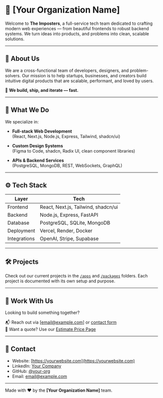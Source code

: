 # 🚀 [Your Organization Name]

Welcome to **The Imposters**, a full-service tech team dedicated to crafting modern web experiences — from beautiful frontends to robust backend systems. We turn ideas into products, and problems into clean, scalable solutions.

---

## 📌 About Us

We are a cross-functional team of developers, designers, and problem-solvers. Our mission is to help startups, businesses, and creators build intuitive digital products that are scalable, performant, and loved by users.

🔧 **We build, ship, and iterate — fast.**

---

## 💼 What We Do

We specialize in:

-   **Full-stack Web Development**  
    (React, Next.js, Node.js, Express, Tailwind, shadcn/ui)

-   **Custom Design Systems**  
    (Figma to Code, shadcn, Radix UI, clean component libraries)

-   **APIs & Backend Services**  
    (PostgreSQL, MongoDB, REST, WebSockets, GraphQL)

<!-- - **DevOps & Cloud Deployment**
  (Docker, CI/CD, Render, Railway, Vercel) -->

<!-- - **AI-Integrated Applications**
  (OpenAI, LangChain, vector DBs, AI-first workflows) -->

---

## ⚙️ Tech Stack

| Layer        | Tech                                |
| ------------ | ----------------------------------- |
| Frontend     | React, Next.js, Tailwind, shadcn/ui |
| Backend      | Node.js, Express, FastAPI           |
| Database     | PostgreSQL, SQLite, MongoDB         |
| Deployment   | Vercel, Render, Docker              |
| Integrations | OpenAI, Stripe, Supabase            |

---

## 🛠️ Projects

Check out our current projects in the [`/apps`](./apps) and [`/packages`](./packages) folders. Each project is documented with its own setup and purpose.

---

## 🤝 Work With Us

Looking to build something together?

📬 Reach out via [email@example.com] or [contact form](https://yourwebsite.com/contact)  
📄 Want a quote? Use our [Estimate Price Page](https://yourwebsite.com/estimate)

---

## 📢 Contact

-   Website: [https://yourwebsite.com](https://yourwebsite.com)
-   LinkedIn: [Your Company](https://linkedin.com/company/your-org)
-   GitHub: [@your-org](https://github.com/your-org)
-   Email: [email@example.com](mailto:email@example.com)

---

Made with ❤️ by the **[Your Organization Name]** team.
